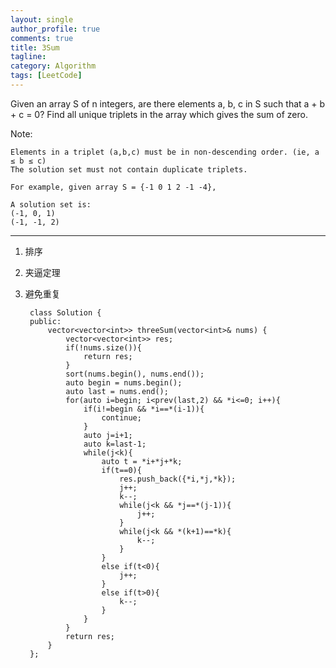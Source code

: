 ```yaml
---
layout: single
author_profile: true
comments: true
title: 3Sum 
tagline: 
category: Algorithm
tags: [LeetCode]
---
```


Given an array S of n integers, are there elements a, b, c in S such that a + b + c = 0? Find all unique triplets in the array which gives the sum of zero.   

Note:  

    Elements in a triplet (a,b,c) must be in non-descending order. (ie, a ≤ b ≤ c)
    The solution set must not contain duplicate triplets.

    For example, given array S = {-1 0 1 2 -1 -4},

    A solution set is:
    (-1, 0, 1)
    (-1, -1, 2)

--------------------

1. 排序  
2. 夹逼定理  
3. 避免重复  


        class Solution {
        public:
            vector<vector<int>> threeSum(vector<int>& nums) {
                vector<vector<int>> res;
                if(!nums.size()){
                    return res;
                }
                sort(nums.begin(), nums.end());
                auto begin = nums.begin();
                auto last = nums.end();
                for(auto i=begin; i<prev(last,2) && *i<=0; i++){
                    if(i!=begin && *i==*(i-1)){
                        continue;
                    }
                    auto j=i+1;
                    auto k=last-1;
                    while(j<k){
                        auto t = *i+*j+*k;
                        if(t==0){
                            res.push_back({*i,*j,*k});
                            j++;
                            k--;
                            while(j<k && *j==*(j-1)){
                                j++;
                            }
                            while(j<k && *(k+1)==*k){
                                k--;
                            }
                        }
                        else if(t<0){
                            j++;
                        }
                        else if(t>0){
                            k--;
                        }
                    }
                }
                return res;
            }
        };
    
